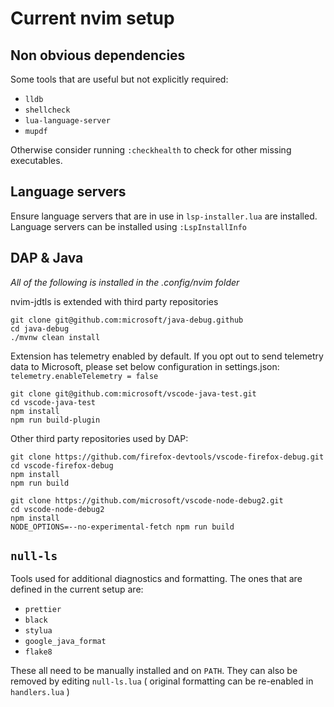 # Current nvim setup

## Non obvious dependencies

Some tools that are useful but not explicitly required:

* `lldb`
* `shellcheck`
* `lua-language-server`
* `mupdf`

Otherwise consider running `:checkhealth` to check for other missing executables.

## Language servers

Ensure language servers that are in use in `lsp-installer.lua` are installed. Language servers can be installed using `:LspInstallInfo`

## DAP & Java

*All of the following is installed in the .config/nvim folder*

nvim-jdtls is extended with third party repositories

```
git clone git@github.com:microsoft/java-debug.github
cd java-debug
./mvnw clean install
```

Extension has telemetry enabled by default. If you opt out to send telemetry data to Microsoft, please set below configuration in settings.json: `telemetry.enableTelemetry = false`

```
git clone git@github.com:microsoft/vscode-java-test.git
cd vscode-java-test
npm install
npm run build-plugin
```

Other third party repositories used by DAP:

```
git clone https://github.com/firefox-devtools/vscode-firefox-debug.git
cd vscode-firefox-debug
npm install
npm run build
```

```
git clone https://github.com/microsoft/vscode-node-debug2.git
cd vscode-node-debug2
npm install
NODE_OPTIONS=--no-experimental-fetch npm run build
```

## `null-ls`

Tools used for additional diagnostics and formatting. The ones that are defined in the current setup are:

* `prettier`
* `black`
* `stylua`
* `google_java_format`
* `flake8`

These all need to be manually installed and on `PATH`. They can also be removed by editing `null-ls.lua` ( original formatting can be re-enabled in `handlers.lua` )
